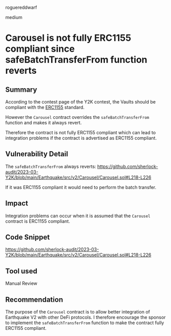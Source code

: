 roguereddwarf

medium

# Carousel is not fully ERC1155 compliant since safeBatchTransferFrom function reverts

## Summary
According to the contest page of the Y2K contest, the Vaults should be compliant with the [ERC1155](https://eips.ethereum.org/EIPS/eip-1155) standard.

However the `Carousel` contract overrides the `safeBatchTransferFrom` function and makes it always revert.

Therefore the contract is not fully ERC1155 compliant which can lead to integration problems if the contract is advertised as ERC1155 compliant.

## Vulnerability Detail
The `safeBatchTransferFrom` always reverts:
https://github.com/sherlock-audit/2023-03-Y2K/blob/main/Earthquake/src/v2/Carousel/Carousel.sol#L218-L226

If it was ERC1155 compliant it would need to perform the batch transfer.

## Impact
Integration problems can occur when it is assumed that the `Carousel` contract is ERC1155 compliant.

## Code Snippet
https://github.com/sherlock-audit/2023-03-Y2K/blob/main/Earthquake/src/v2/Carousel/Carousel.sol#L218-L226

## Tool used
Manual Review

## Recommendation
The purpose of the `Carousel` contract is to allow better integration of Earthquake V2 with other DeFi protocols.
I therefore encourage the sponsor to implement the `safeBatchTransferFrom` function to make the contract fully ERC1155 compliant.